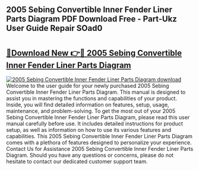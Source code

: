 ## 2005 Sebing Convertible Inner Fender Liner Parts Diagram PDF Download Free - Part-Ukz User Guide Repair SOad0

# <h2><a href="http://dfu814.blite.top/?on=2005+Sebing+Convertible+Inner+Fender+Liner+Parts+Diagram">🔗Download New 👉🔴 2005 Sebing Convertible Inner Fender Liner Parts Diagram</a></h2>

[![2005 Sebing Convertible Inner Fender Liner Parts Diagram download](https://i.imgur.com/lujVjoI.png)](http://dfu814.blite.top/?on=2005+Sebing+Convertible+Inner+Fender+Liner+Parts+Diagram)
Welcome to the user guide for your newly purchased 2005 Sebing Convertible Inner Fender Liner Parts Diagram. This manual is designed to assist you in mastering the functions and capabilities of your product. Inside, you will find detailed information on features, setup, usage, maintenance, and problem-solving. To get the most out of your 2005 Sebing Convertible Inner Fender Liner Parts Diagram, please read this user manual carefully before use. It includes detailed instructions for product setup, as well as information on how to use its various features and capabilities. This 2005 Sebing Convertible Inner Fender Liner Parts Diagram comes with a plethora of features designed to personalize your experience. Contact Us for Assistance 2005 Sebing Convertible Inner Fender Liner Parts Diagram. Should you have any questions or concerns, please do not hesitate to contact our dedicated customer support team.
